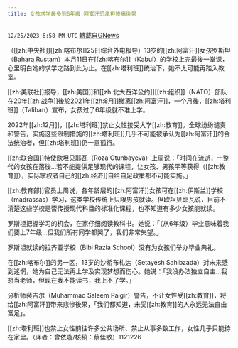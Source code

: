 ```yaml
---
title: 女孩求学最多到6年级 阿富汗恐承担惨痛後果
---
```

`12/25/2023 6:58 PM UTC` [轉載自GNews](https://gnews.org/articles/2151524)

（[[zh:中央社]][[zh:喀布尔]]25日综合外电报导）13岁的[[zh:阿富汗]]女孩罗斯坦（Bahara Rustam）本月11日在[[zh:喀布尔]]（Kabul）的学校上完最後一堂课，心里明白她的求学之路到此为止。在[[zh:塔利班]]统治下，她不太可能再踏入教室。

[[zh:美联社]]报导，[[zh:美国]]和[[zh:北大西洋公约]][[zh:组织]]（NATO）部队在20年[[zh:战争]]後於2021年[[zh:8月]]撤离[[zh:阿富汗]]，一个月後，[[zh:塔利班]]（Taliban）宣布，女孩过了6年级就不准上学。

2022年[[zh:12月]]，[[zh:塔利班]]禁止女性接受大学[[zh:教育]]。全球纷纷谴责和警告，实施这些限制措施的[[zh:塔利班]]几乎不可能被承认为[[zh:阿富汗]]的合法统治者，但[[zh:塔利班]]仍一意孤行。

[[zh:联合国]]特使欧坦贝耶瓦（Roza Otunbayeva）上周说：「时间在流逝，一整代的女孩在落後…若不能提供足够现代的课程，让女孩、男孩平等获得（[[zh:教育]]），实际掌权者自己的[[zh:经济]]自给自足政策都不可能实施。」

[[zh:教育部]]官员上周说，各年龄层的[[zh:阿富汗]]女孩可在[[zh:伊斯兰]]学校（madrassas）学习，这类学校传统上只限男孩就读。但欧坦贝耶瓦说，目前不清楚这些学校是否传授现代科目的标准化课程，也不知道有多少女孩能就读。

罗斯坦把握学习的机会，在家仔细阅读教科书。她说：「（从6年级）毕业意味着我们要上7年级…但我们所有同学都哭了，我们非常失望。」

罗斯坦就读的拉齐亚学校（Bibi Razia School）没有为女孩们举办毕业典礼。

在[[zh:喀布尔]]的另一区，13岁的沙希布札达（Setayesh Sahibzada）对未来感到迷惘，她为自己无法再上学及实现梦想而伤心。她说：「我没办法独立自主…我想当老师，但现在我不能读书，我上不了学。」

分析师裴吉尔（Muhammad Saleem Paigir）警告，不让女性受[[zh:教育]]，将给[[zh:阿富汗]]带来悲惨後果，「我们都知道，未受[[zh:教育]]的人永远无法自由富足」。

[[zh:塔利班]]也禁止女性前往许多公共场所、禁止从事多数工作，女性几乎只能待在家里。（译者：曾依璇/核稿：蔡佳敏）1121226
